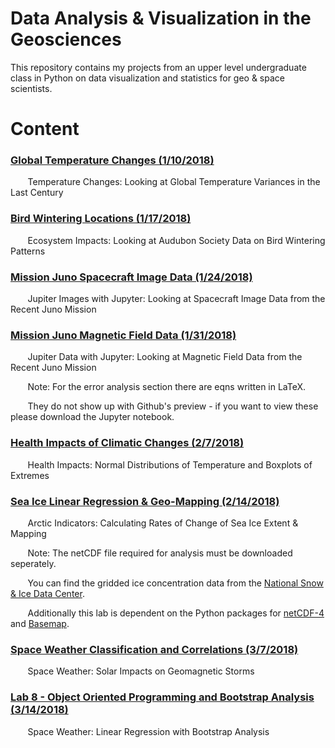 # Data Analysis & Visualization in the Geosciences
This repository contains my projects from an upper level undergraduate class in Python on data visualization and statistics for geo &amp; space scientists. 

# Content
### [Global Temperature Changes (1/10/2018)](https://github.com/adambens/Geoscience_Data_Analysis_Projects/blob/master/Global%20Temperature%20Changes/Global%20Climatic%20Averages.ipynb)
&nbsp;&nbsp;&nbsp;&nbsp;&nbsp;&nbsp; Temperature Changes: Looking at Global Temperature Variances in the Last Century 


### [Bird Wintering Locations (1/17/2018)]()
&nbsp;&nbsp;&nbsp;&nbsp;&nbsp;&nbsp; Ecosystem Impacts: Looking at Audubon Society Data on Bird Wintering Patterns 

### [Mission Juno Spacecraft Image Data (1/24/2018)]()  
&nbsp;&nbsp;&nbsp;&nbsp;&nbsp;&nbsp; Jupiter Images with Jupyter: Looking at Spacecraft Image Data from the Recent Juno Mission  

### [Mission Juno Magnetic Field Data (1/31/2018)]()  
&nbsp;&nbsp;&nbsp;&nbsp;&nbsp;&nbsp; Jupiter Data with Jupyter: Looking at Magnetic Field Data from the Recent Juno Mission

&nbsp;&nbsp;&nbsp;&nbsp;&nbsp;&nbsp; Note: For the error analysis section there are eqns written in LaTeX.

&nbsp;&nbsp;&nbsp;&nbsp;&nbsp;&nbsp; They do not show up with Github's preview - if you want to view these please download the Jupyter notebook.  

### [Health Impacts of Climatic Changes (2/7/2018)]()  
&nbsp;&nbsp;&nbsp;&nbsp;&nbsp;&nbsp; Health Impacts: Normal Distributions of Temperature and Boxplots of Extremes

### [Sea Ice Linear Regression & Geo-Mapping (2/14/2018)]()  
&nbsp;&nbsp;&nbsp;&nbsp;&nbsp;&nbsp; Arctic Indicators: Calculating Rates of Change of Sea Ice Extent & Mapping

&nbsp;&nbsp;&nbsp;&nbsp;&nbsp;&nbsp; Note: The netCDF file required for analysis must be downloaded seperately. 

&nbsp;&nbsp;&nbsp;&nbsp;&nbsp;&nbsp; You can find the gridded ice concentration data from the [National Snow & Ice Data Center](http://nsidc.org/data/G10010).

&nbsp;&nbsp;&nbsp;&nbsp;&nbsp;&nbsp; Additionally this lab is dependent on the Python packages for [netCDF-4](http://unidata.github.io/netcdf4-python/) and [Basemap](https://matplotlib.org/basemap/).

### [Space Weather Classification and Correlations (3/7/2018)]()  
&nbsp;&nbsp;&nbsp;&nbsp;&nbsp;&nbsp; Space Weather: Solar Impacts on Geomagnetic Storms

### [Lab 8 - Object Oriented Programming and Bootstrap Analysis (3/14/2018)]()  
&nbsp;&nbsp;&nbsp;&nbsp;&nbsp;&nbsp; Space Weather: Linear Regression with Bootstrap Analysis
